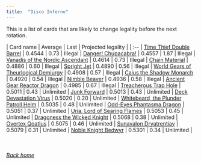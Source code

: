 ```yaml
---
title:  "Disco Inferno"
---
```


This is a list of cards that are likely to change legality before the next rotation.

| Card name | Average | Last | Projected legality |
| :-- |
[Time Thief Double Barrel](https://db.ygoprodeck.com/card/?search=Time%20Thief%20Double%20Barrel) | 0.4544 | 0.73 | Illegal |
[Danger! Chupacabra!](https://db.ygoprodeck.com/card/?search=Danger!%20Chupacabra!) | 0.4557 | 1.87 | Illegal |
[Vanadis of the Nordic Ascendant](https://db.ygoprodeck.com/card/?search=Vanadis%20of%20the%20Nordic%20Ascendant) | 0.4614 | 0.73 | Illegal |
[Chain Material](https://db.ygoprodeck.com/card/?search=Chain%20Material) | 0.4886 | 0.60 | Illegal |
[Spright Jet](https://db.ygoprodeck.com/card/?search=Spright%20Jet) | 0.4890 | 0.56 | Illegal |
[World Gears of Theurlogical Demiurgy](https://db.ygoprodeck.com/card/?search=World%20Gears%20of%20Theurlogical%20Demiurgy) | 0.4908 | 0.57 | Illegal |
[Caius the Shadow Monarch](https://db.ygoprodeck.com/card/?search=Caius%20the%20Shadow%20Monarch) | 0.4920 | 0.54 | Illegal |
[Nimble Beaver](https://db.ygoprodeck.com/card/?search=Nimble%20Beaver) | 0.4936 | 0.58 | Illegal |
[Ancient Gear Reactor Dragon](https://db.ygoprodeck.com/card/?search=Ancient%20Gear%20Reactor%20Dragon) | 0.4985 | 0.67 | Illegal |
[Treacherous Trap Hole](https://db.ygoprodeck.com/card/?search=Treacherous%20Trap%20Hole) | 0.5011 | 0.43 | Unlimited |
[Junk Forward](https://db.ygoprodeck.com/card/?search=Junk%20Forward) | 0.5013 | 0.43 | Unlimited |
[Deck Devastation Virus](https://db.ygoprodeck.com/card/?search=Deck%20Devastation%20Virus) | 0.5020 | 0.20 | Unlimited |
[Whitebeard, the Plunder Patroll Helm](https://db.ygoprodeck.com/card/?search=Whitebeard,%20the%20Plunder%20Patroll%20Helm) | 0.5035 | 0.48 | Unlimited |
[Odd-Eyes Phantasma Dragon](https://db.ygoprodeck.com/card/?search=Odd-Eyes%20Phantasma%20Dragon) | 0.5051 | 0.37 | Unlimited |
[Uria, Lord of Searing Flames](https://db.ygoprodeck.com/card/?search=Uria,%20Lord%20of%20Searing%20Flames) | 0.5053 | 0.45 | Unlimited |
[Dragoness the Wicked Knight](https://db.ygoprodeck.com/card/?search=Dragoness%20the%20Wicked%20Knight) | 0.5068 | 0.38 | Unlimited |
[Overtex Qoatlus](https://db.ygoprodeck.com/card/?search=Overtex%20Qoatlus) | 0.5075 | 0.46 | Unlimited |
[Sunavalon Dryatrentiay](https://db.ygoprodeck.com/card/?search=Sunavalon%20Dryatrentiay) | 0.5079 | 0.31 | Unlimited |
[Noble Knight Bedwyr](https://db.ygoprodeck.com/card/?search=Noble%20Knight%20Bedwyr) | 0.5301 | 0.34 | Unlimited |

<br>

###### [Back home](index)